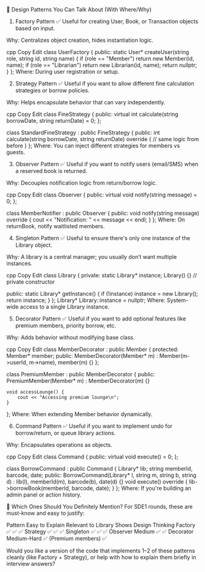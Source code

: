 🧰 Design Patterns You Can Talk About (With Where/Why)
1. Factory Pattern
✅ Useful for creating User, Book, or Transaction objects based on input.

Why: Centralizes object creation, hides instantiation logic.

cpp
Copy
Edit
class UserFactory {
public:
    static User* createUser(string role, string id, string name) {
        if (role == "Member") return new Member(id, name);
        if (role == "Librarian") return new Librarian(id, name);
        return nullptr;
    }
};
Where: During user registration or setup.

2. Strategy Pattern
✅ Useful if you want to allow different fine calculation strategies or borrow policies.

Why: Helps encapsulate behavior that can vary independently.

cpp
Copy
Edit
class FineStrategy {
public:
    virtual int calculate(string borrowDate, string returnDate) = 0;
};

class StandardFineStrategy : public FineStrategy {
public:
    int calculate(string borrowDate, string returnDate) override {
        // same logic from before
    }
};
Where: You can inject different strategies for members vs guests.

3. Observer Pattern
✅ Useful if you want to notify users (email/SMS) when a reserved book is returned.

Why: Decouples notification logic from return/borrow logic.

cpp
Copy
Edit
class Observer {
public:
    virtual void notify(string message) = 0;
};

class MemberNotifier : public Observer {
public:
    void notify(string message) override {
        cout << "Notification: " << message << endl;
    }
};
Where: On returnBook, notify waitlisted members.

4. Singleton Pattern
✅ Useful to ensure there's only one instance of the Library object.

Why: A library is a central manager; you usually don’t want multiple instances.

cpp
Copy
Edit
class Library {
private:
    static Library* instance;
    Library() {} // private constructor

public:
    static Library* getInstance() {
        if (!instance)
            instance = new Library();
        return instance;
    }
};
Library* Library::instance = nullptr;
Where: System-wide access to a single Library instance.

5. Decorator Pattern
✅ Useful if you want to add optional features like premium members, priority borrow, etc.

Why: Adds behavior without modifying base class.

cpp
Copy
Edit
class MemberDecorator : public Member {
protected:
    Member* member;
public:
    MemberDecorator(Member* m) : Member(m->userId, m->name), member(m) {}
};

class PremiumMember : public MemberDecorator {
public:
    PremiumMember(Member* m) : MemberDecorator(m) {}

    void accessLounge() {
        cout << "Accessing premium lounge\n";
    }
};
Where: When extending Member behavior dynamically.

6. Command Pattern
✅ Useful if you want to implement undo for borrow/return, or queue library actions.

Why: Encapsulates operations as objects.

cpp
Copy
Edit
class Command {
public:
    virtual void execute() = 0;
};

class BorrowCommand : public Command {
    Library* lib;
    string memberId, barcode, date;
public:
    BorrowCommand(Library* l, string m, string b, string d) : lib(l), memberId(m), barcode(b), date(d) {}
    void execute() override {
        lib->borrowBook(memberId, barcode, date);
    }
};
Where: If you're building an admin panel or action history.

🎯 Which Ones Should You Definitely Mention?
For SDE1 rounds, these are must-know and easy to justify:

Pattern	Easy to Explain	Relevant to Library	Shows Design Thinking
Factory	✅	✅	✅
Strategy	✅	✅	✅
Singleton	✅	✅	✅
Observer	Medium	✅	✅
Decorator	Medium-Hard	✅ (Premium members)	✅

Would you like a version of the code that implements 1–2 of these patterns cleanly (like Factory + Strategy), or help with how to explain them briefly in interview answers?